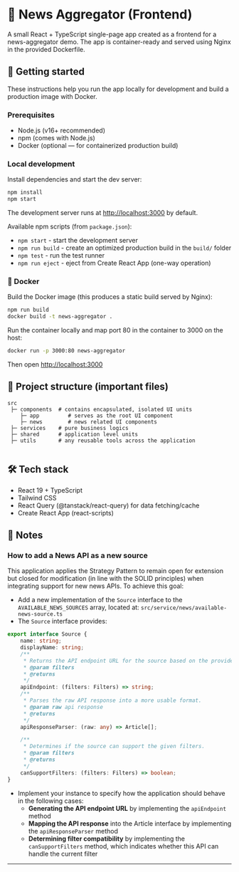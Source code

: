 # 📰 News Aggregator (Frontend)

A small React + TypeScript single-page app created as a frontend for a news-aggregator demo. The app is container-ready and served using Nginx in the provided Dockerfile.

## 🚀 Getting started

These instructions help you run the app locally for development and build a production image with Docker.

### Prerequisites

- Node.js (v16+ recommended)
- npm (comes with Node.js)
- Docker (optional — for containerized production build)

### Local development

Install dependencies and start the dev server:

```bash
npm install
npm start
```

The development server runs at [http://localhost:3000](http://localhost:3000) by default.

Available npm scripts (from `package.json`):

- `npm start` - start the development server
- `npm run build` - create an optimized production build in the `build/` folder
- `npm test` - run the test runner
- `npm run eject` - eject from Create React App (one-way operation)

### 🐳 Docker

Build the Docker image (this produces a static build served by Nginx):

```bash
npm run build
docker build -t news-aggregator .
```

Run the container locally and map port 80 in the container to 3000 on the host:

```bash
docker run -p 3000:80 news-aggregator
```

Then open [http://localhost:3000](http://localhost:3000)

## 📁 Project structure (important files)

```text
src
 ├─ components  # contains encapsulated, isolated UI units 
    ├─ app         # serves as the root UI component
    ├─ news        # news related UI components
 ├─ services    # pure business logics 
 ├─ shared      # application level units
 ├─ utils       # any reusable tools across the application
    
```

## 🛠 Tech stack

- React 19 + TypeScript
- Tailwind CSS
- React Query (@tanstack/react-query) for data fetching/cache
- Create React App (react-scripts)

## 📌 Notes

### How to add a News API as a new source

This application applies the Strategy Pattern to remain open for extension but closed for modification (in line with the SOLID principles) when integrating support for new news APIs. To achieve this goal:

- Add a new implementation of the `Source` interface to the `AVAILABLE_NEWS_SOURCES` array, located at: `src/service/news/available-news-source.ts`
- The `Source` interface provides:

```typescript
export interface Source {
    name: string;
    displayName: string;
    /**
     * Returns the API endpoint URL for the source based on the provided filters.
     * @param filters 
     * @returns 
     */
    apiEndpoint: (filters: Filters) => string;
    /**
     * Parses the raw API response into a more usable format.
     * @param raw api response
     * @returns 
     */
    apiResponseParser: (raw: any) => Article[];

    /**
     * Determines if the source can support the given filters.
     * @param filters 
     * @returns 
     */
    canSupportFilters: (filters: Filters) => boolean;
}
```

- Implement your instance to specify how the application should behave in the following cases:
  - **Generating the API endpoint URL** by implementing the `apiEndpoint` method
  - **Mapping the API response** into the Article interface by implementing the `apiResponseParser` method
  - **Determining filter compatibility** by implementing the `canSupportFilters` method, which indicates whether this API can handle the current filter

---
